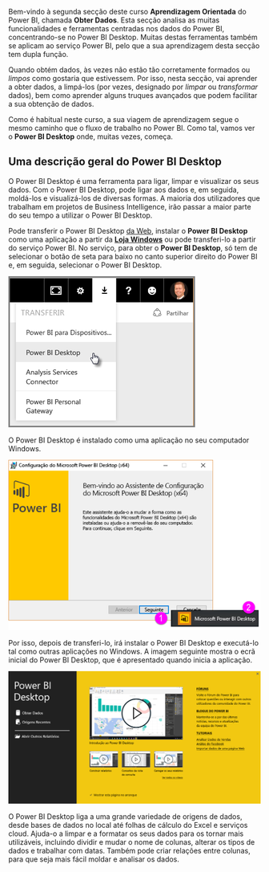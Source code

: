Bem-vindo à segunda secção deste curso **Aprendizagem Orientada** do Power BI, chamada **Obter Dados**. Esta secção analisa as muitas funcionalidades e ferramentas centradas nos dados do Power BI, concentrando-se no Power BI Desktop. Muitas destas ferramentas também se aplicam ao serviço Power BI, pelo que a sua aprendizagem desta secção tem dupla função.

Quando obtém dados, às vezes não estão tão corretamente formados ou *limpos* como gostaria que estivessem. Por isso, nesta secção, vai aprender a obter dados, a limpá-los (por vezes, designado por *limpar* ou *transformar* dados), bem como aprender alguns truques avançados que podem facilitar a sua obtenção de dados.

Como é habitual neste curso, a sua viagem de aprendizagem segue o mesmo caminho que o fluxo de trabalho no Power BI. Como tal, vamos ver o **Power BI Desktop** onde, muitas vezes, começa.

## <a name="an-overview-of-power-bi-desktop"></a>Uma descrição geral do Power BI Desktop
O Power BI Desktop é uma ferramenta para ligar, limpar e visualizar os seus dados. Com o Power BI Desktop, pode ligar aos dados e, em seguida, moldá-los e visualizá-los de diversas formas. A maioria dos utilizadores que trabalham em projetos de Business Intelligence, irão passar a maior parte do seu tempo a utilizar o Power BI Desktop.

Pode transferir o Power BI Desktop [da Web](http://go.microsoft.com/fwlink/?LinkID=521662), instalar o **Power BI Desktop** como uma aplicação a partir da [**Loja Windows**](http://aka.ms/pbidesktopstore) ou pode transferi-lo a partir do serviço Power BI. No serviço, para obter o **Power BI Desktop**, só tem de selecionar o botão de seta para baixo no canto superior direito do Power BI e, em seguida, selecionar o Power BI Desktop.

![](media/1-1-overview-of-power-bi-desktop/1-1_1.png)

O Power BI Desktop é instalado como uma aplicação no seu computador Windows.

![](media/1-1-overview-of-power-bi-desktop/1-1_2.png)

Por isso, depois de transferi-lo, irá instalar o Power BI Desktop e executá-lo tal como outras aplicações no Windows. A imagem seguinte mostra o ecrã inicial do Power BI Desktop, que é apresentado quando inicia a aplicação.

![](media/1-1-overview-of-power-bi-desktop/1-1_3.png)

O Power BI Desktop liga a uma grande variedade de origens de dados, desde bases de dados no local até folhas de cálculo do Excel e serviços cloud. Ajuda-o a limpar e a formatar os seus dados para os tornar mais utilizáveis, incluindo dividir e mudar o nome de colunas, alterar os tipos de dados e trabalhar com datas. Também pode criar relações entre colunas, para que seja mais fácil moldar e analisar os dados.

